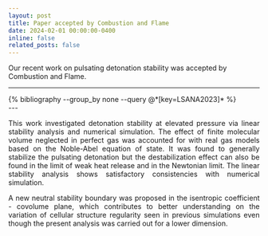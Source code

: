 ```yaml
---
layout: post
title: Paper accepted by Combustion and Flame
date: 2024-02-01 00:00:00-0400
inline: false
related_posts: false
---
```


Our recent work on pulsating detonation stability was accepted by Combustion and Flame. 

---
<div class="publications" >
  {% bibliography --group_by none --query @*[key=LSANA2023]* %}
</div>
---

<p style="text-align: justify;">
This work investigated detonation stability at elevated pressure via linear stability analysis and numerical simulation. The effect of finite molecular volume neglected in perfect gas was accounted for with real gas models based on the Noble-Abel equation of state. It was found to generally stabilize the pulsating detonation but the destabilization effect can also be found in the limit of weak heat release and in the Newtonian limit. The linear stability analysis shows satisfactory consistencies with numerical simulation.
</p>


<p style="text-align: justify;">
A new neutral stability boundary was proposed in the isentropic coefficient - covolume plane, which contributes to better understanding on the variation of cellular structure regularity seen in previous simulations even though the present analysis was carried out for a lower dimension.
</p>




